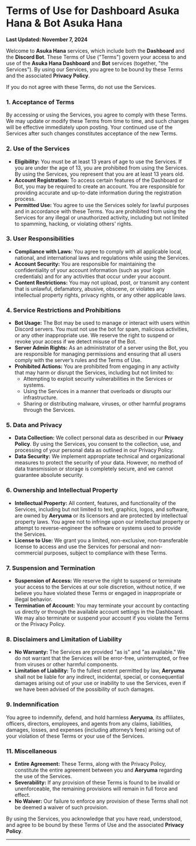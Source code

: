 # Terms of Use for Dashboard Asuka Hana & Bot Asuka Hana

**Last Updated: November 7, 2024**

Welcome to **Asuka Hana** services, which include both the **Dashboard** and the **Discord Bot**. These Terms of Use ("Terms") govern your access to and use of the **Asuka Hana Dashboard** and **Bot** services (together, "the Services"). By using our Services, you agree to be bound by these Terms and the associated **Privacy Policy**.

If you do not agree with these Terms, do not use the Services.

### 1. Acceptance of Terms

By accessing or using the Services, you agree to comply with these Terms. We may update or modify these Terms from time to time, and such changes will be effective immediately upon posting. Your continued use of the Services after such changes constitutes acceptance of the new Terms.

### 2. Use of the Services

- **Eligibility:** You must be at least 13 years of age to use the Services. If you are under the age of 13, you are prohibited from using the Services. By using the Services, you represent that you are at least 13 years old.
- **Account Registration:** To access certain features of the Dashboard or Bot, you may be required to create an account. You are responsible for providing accurate and up-to-date information during the registration process.
- **Permitted Use:** You agree to use the Services solely for lawful purposes and in accordance with these Terms. You are prohibited from using the Services for any illegal or unauthorized activity, including but not limited to spamming, hacking, or violating others' rights.

### 3. User Responsibilities

- **Compliance with Laws:** You agree to comply with all applicable local, national, and international laws and regulations while using the Services.
- **Account Security:** You are responsible for maintaining the confidentiality of your account information (such as your login credentials) and for any activities that occur under your account.
- **Content Restrictions:** You may not upload, post, or transmit any content that is unlawful, defamatory, abusive, obscene, or violates any intellectual property rights, privacy rights, or any other applicable laws.

### 4. Service Restrictions and Prohibitions

- **Bot Usage:** The Bot may be used to manage or interact with users within Discord servers. You must not use the bot for spam, malicious activities, or any other inappropriate use. We reserve the right to suspend or revoke your access if we detect misuse of the Bot.
- **Server Admin Rights:** As an administrator of a server using the Bot, you are responsible for managing permissions and ensuring that all users comply with the server’s rules and the Terms of Use. 
- **Prohibited Actions:** You are prohibited from engaging in any activity that may harm or disrupt the Services, including but not limited to:
  - Attempting to exploit security vulnerabilities in the Services or systems.
  - Using the Services in a manner that overloads or disrupts our infrastructure.
  - Sharing or distributing malware, viruses, or other harmful programs through the Services.

### 5. Data and Privacy

- **Data Collection:** We collect personal data as described in our **Privacy Policy**. By using the Services, you consent to the collection, use, and processing of your personal data as outlined in our Privacy Policy.
- **Data Security:** We implement appropriate technical and organizational measures to protect the security of your data. However, no method of data transmission or storage is completely secure, and we cannot guarantee absolute security.

### 6. Ownership and Intellectual Property

- **Intellectual Property:** All content, features, and functionality of the Services, including but not limited to text, graphics, logos, and software, are owned by **Aeryuma** or its licensors and are protected by intellectual property laws. You agree not to infringe upon our intellectual property or attempt to reverse-engineer the software or systems used to provide the Services.
- **License to Use:** We grant you a limited, non-exclusive, non-transferable license to access and use the Services for personal and non-commercial purposes, subject to compliance with these Terms.

### 7. Suspension and Termination

- **Suspension of Access:** We reserve the right to suspend or terminate your access to the Services at our sole discretion, without notice, if we believe you have violated these Terms or engaged in inappropriate or illegal behavior.
- **Termination of Account:** You may terminate your account by contacting us directly or through the available account settings in the Dashboard. We may also terminate or suspend your account if you violate the Terms or the Privacy Policy.

### 8. Disclaimers and Limitation of Liability

- **No Warranty:** The Services are provided "as is" and "as available." We do not warrant that the Services will be error-free, uninterrupted, or free from viruses or other harmful components.
- **Limitation of Liability:** To the fullest extent permitted by law, **Aeryuma** shall not be liable for any indirect, incidental, special, or consequential damages arising out of your use or inability to use the Services, even if we have been advised of the possibility of such damages.

### 9. Indemnification

You agree to indemnify, defend, and hold harmless **Aeryuma**, its affiliates, officers, directors, employees, and agents from any claims, liabilities, damages, losses, and expenses (including attorney’s fees) arising out of your violation of these Terms or your use of the Services.

### 11. Miscellaneous

- **Entire Agreement:** These Terms, along with the Privacy Policy, constitute the entire agreement between you and **Aeryuma** regarding the use of the Services.
- **Severability:** If any provision of these Terms is found to be invalid or unenforceable, the remaining provisions will remain in full force and effect.
- **No Waiver:** Our failure to enforce any provision of these Terms shall not be deemed a waiver of such provision.

By using the Services, you acknowledge that you have read, understood, and agree to be bound by these Terms of Use and the associated **Privacy Policy**.

---
